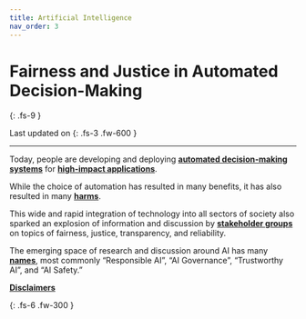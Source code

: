 ```yaml
---
title: Artificial Intelligence
nav_order: 3
---
```


# Fairness and Justice in Automated Decision-Making
{: .fs-9 }

Last updated on
{: .fs-3 .fw-600 }

* * *

Today, people are developing and deploying [**automated decision-making systems**](javascript:openPanel('automated-decision-making-systems')) for [**high-impact applications**](javascript:openPanel('high-impact-applications')).

While the choice of automation has resulted in many benefits, it has also resulted in many [**harms**](javascript:openPanel('harms')).

This wide and rapid integration of technology into all sectors of society also sparked an explosion of information and discussion by [**stakeholder groups**](javascript:openPanel('stakeholders')) on topics of fairness, justice, transparency, and reliability.

The emerging space of research and discussion around AI has many [**names**](javascript:openPanel('names')), most commonly “Responsible AI”, “AI Governance”, “Trustworthy AI”, and “AI Safety.”

[**Disclaimers**](javascript:openPanel('disclaimers'))

{: .fs-6 .fw-300 }
